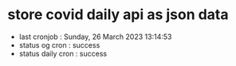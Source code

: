 # store covid daily api as json data

- last cronjob : Sunday, 26 March 2023 13:14:53
- status og cron : success
- status daily cron : success
      
      